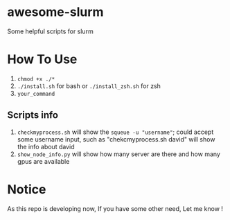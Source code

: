 # awesome-slurm
Some helpful scripts for slurm
# How To Use
1. `chmod +x ./*`
2. `./install.sh` for bash or `./install_zsh.sh` for zsh
2. `your_command`


## Scripts info
1. `checkmyprocess.sh` will show the `squeue -u "username"`; could accept some username input, such as "chekcmyprocess.sh david" will show the info about david 
2. `show_node_info.py` will show how many server are there and how many gpus are available


# Notice 
As this repo is developing now, If you have some other need, Let me know !
